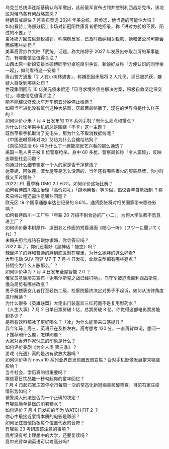 乌克兰总统泽连斯基确认乌军撤出，此前俄军宣布占领并控制利西昌斯克市，该地区对俄乌各有何战略意义？  
特朗普或最快 7 月宣布竞选 2024 年美总统，若参选，他当选的可能性大吗？  
如何看待上海部分招工市场对新冠阳性康复者拒绝招录，称「进过方舱的不要、阳过的不要」？  
袁冰妍方回应偷漏税被罚，称深刻反省，已及时缴纳相关税款，她和该公司可能会面临哪些处罚？  
美军高官炒作大陆「武统」话题，称大陆将于 2027 年发展出夺取台湾的军事能力，有哪些信息值得关注？  
山西太原一新娘安排本硕博同学分桌吃席引争议，新娘好友称「方便认识的同学坐一起」，如何看待这一安排？  
唐山警方通报「2 人在小树林遇害」，称嫌犯因矛盾将 2 人扎伤，现已被抓获，嫌疑人将受到哪些处罚？  
世茂集团回应 10 亿美元债未偿还「已寻求境外债务解决方案，积极自救坚定保交付」，哪些信息值得关注？  
能不能建议修改火车开车前五分钟停止检票？  
如果当年进化没有氧气这种大杀器，厌氧菌最终赢了，现在的世界将是什么样子的？  
如何评价小米 7 月 4 日发布的 12S 系列手机？有什么亮点和槽点？  
为什么讨论苹果手机的总是围绕「不卡」这一主题？  
既然苹果手机取消了充电头，那为什么不取消数据线呢？  
《中国说唱巅峰对决》艾热为什么会输给热狗？  
《向往的生活 6》中为什么丁一滕能把张艺兴看的那么通透？  
美国一黑人男子被 8 位警察枪杀，身中 60 多枪，警察局长称「令人震惊」，反映出哪些社会问题？  
你通过什么细节鉴定一个人的家是否干净整洁？  
达芙妮、阿依莲、淑女屋等是怎么没落的，当年还有哪些很火的服装品牌，你小时候又买过哪些？  
2022 LPL 夏季赛 OMG 2:1 EDG，如何评价这场比赛？  
如何看待四川凉山治理「高价彩礼」「蹲地用餐」等习俗，倡议青年自觉抵制 ？移风易俗过程还需注意哪些问题？  
欧元区 19 个国家通胀率达创纪录的 8.6%，通货膨胀将对相关国家带来哪些影响？  
如何看待四川一工厂称「年薪 20 万招不到合适的厂小二」，为何大学生都不愿意进工厂？  
如何评价藤本树原作、遠田おと​​​作画的短篇漫画《随心一听》（フツーに聞いてくれ）?  
未婚夫用合成钻石跟你求婚，你会答应吗？  
2022 年了，你们还看好《黑神话：悟空》吗？  
辣目洋子的胖和普通的胖到底区别在哪里，为什么她胖的这么好看?  
大型电动 SUV 问界 M7 于 7 月 4 日发布，此款车型都有哪些亮点？  
孙悟空为什么人脉那么广？  
如何评价华为 7 月 4 日发布全屋智能 2.0 ？  
俄官员基谢廖夫宣布「谢韦尔斯克之战已经打响」，乌守军被迫撤离利西昌斯克，俄乌局势有哪些改变？  
男子将猥亵女儿者打至轻伤二级，检察院最终决定对男子不起诉，如何从法律角度进行解读？  
为什么很多《英雄联盟》大佬出门装喜欢三红药而不是复用型药水？  
《人生大事》7 月 2 日单日票房破 1 亿，总票房破 8 亿，你觉得这部电影票房能到多少？  
是所有饮料都冰了更好喝么？「冰」为什么能带来口感提升？  
我今年马上高三，英语只在及格左右，高考想考 120 分，一直再背单词，想问一下推荐刷什么题，怎样刷题？  
大家对香港作家倪匡的印象是什么？  
如何评价美剧《为全人类 第三季》？  
游戏《光遇》真的是占有欲放大器吗？  
如何评价华为 nova 10 系列业界首发前置五倍变焦？会对手机影像发展带来哪些影响？  
当今社会，学历真的很重要吗？  
哪些夏日饮品能一秒勾起你的童年回忆？  
7 月 4 日起石家庄暂停全市每周一次的常态化新冠病毒核酸筛查，目前石家庄疫情形势如何？  
袭警纳入刑法是否为一个正确的决定？  
有哪些简单易做的消暑糖水？  
如何评价 7 月 4 日发布的华为 WATCH FIT 2 ？  
你心中最接近爱情本质的电影是哪部？  
如何记住吉他指板每个位置代表的音符？  
有哪些 23 考研应该注意的事项？  
高考没有考上理想中的大学，还要复读吗？  
高中光背单词英语可以考高分吗?  

